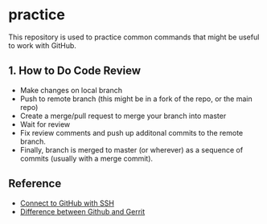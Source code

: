 # practice
This repository is used to practice common commands that might be useful to work with GitHub.

## 1. How to Do Code Review
* Make changes on local branch
* Push to remote branch (this might be in a fork of the repo, or the main repo)
* Create a merge/pull request to merge your branch into master
* Wait for review
* Fix review comments and push up additonal commits to the remote branch.
* Finally, branch is merged to master (or wherever) as a sequence of commits (usually with a merge commit).


## Reference
* [Connect to GitHub with SSH](https://docs.github.com/en/authentication/connecting-to-github-with-ssh)
* [Difference between Github and Gerrit](https://www.quora.com/What-is-the-main-difference-between-GitHub-and-Gerrit)